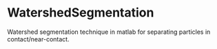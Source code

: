 # WatershedSegmentation
Watershed segmentation technique in matlab for separating particles in contact/near-contact.
